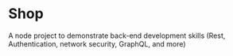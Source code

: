 # Shop
A node project to demonstrate back-end development skills (Rest, Authentication, network security, GraphQL, and more)

